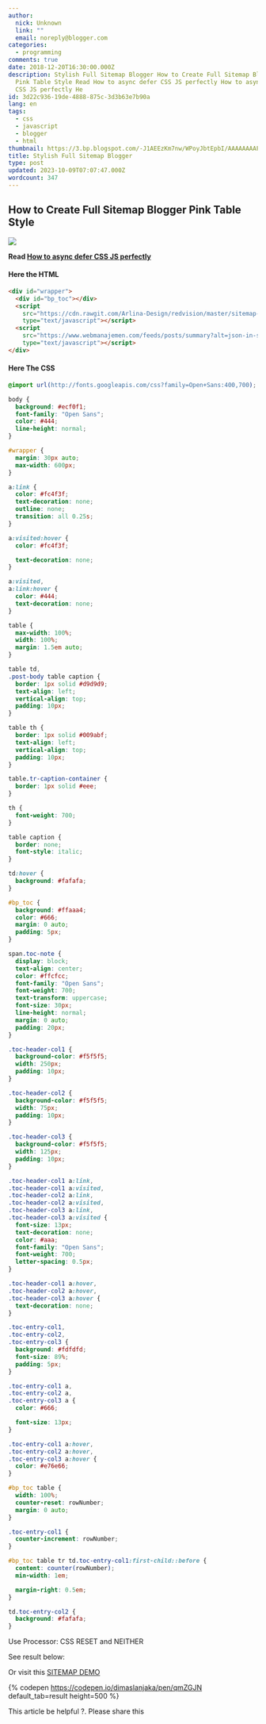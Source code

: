 ```yaml
---
author:
  nick: Unknown
  link: ""
  email: noreply@blogger.com
categories:
  - programming
comments: true
date: 2018-12-20T16:30:00.000Z
description: Stylish Full Sitemap Blogger How to Create Full Sitemap Blogger
  Pink Table Style Read How to async defer CSS JS perfectly How to async defer
  CSS JS perfectly He
id: 3d22c936-19de-4888-875c-3d3b63e7b90a
lang: en
tags:
  - css
  - javascript
  - blogger
  - html
thumbnail: https://3.bp.blogspot.com/-J1AEEzKm7nw/WPoyJbtEpbI/AAAAAAAAFKI/QAv38U0jjIstJfVpQtVyDX6lBpgs9WNbACLcB/s320/Screenshot_2017-04-21-23-23-36.jpg
title: Stylish Full Sitemap Blogger
type: post
updated: 2023-10-09T07:07:47.000Z
wordcount: 347
---
```


How to Create Full Sitemap Blogger Pink Table Style
---------------------------------------------------

[![](https://3.bp.blogspot.com/-J1AEEzKm7nw/WPoyJbtEpbI/AAAAAAAAFKI/QAv38U0jjIstJfVpQtVyDX6lBpgs9WNbACLcB/s320/Screenshot_2017-04-21-23-23-36.jpg)](https://3.bp.blogspot.com/-J1AEEzKm7nw/WPoyJbtEpbI/AAAAAAAAFKI/QAv38U0jjIstJfVpQtVyDX6lBpgs9WNbACLcB/s1600/Screenshot_2017-04-21-23-23-36.jpg)



**Read [How to async defer CSS JS perfectly](https://webmanajemen.com/2019/07/cara-defer-loading-javascript.html)**

#### Here the HTML

```html
<div id="wrapper">
  <div id="bp_toc"></div>
  <script
    src="https://cdn.rawgit.com/Arlina-Design/redvision/master/sitemap-content.js"
    type="text/javascript"></script>
  <script
    src="https://www.webmanajemen.com/feeds/posts/summary?alt=json-in-script&amp;max-results=9999&amp;callback=loadtoc"
    type="text/javascript"></script>
</div>
```


#### Here The CSS

```scss
@import url(http://fonts.googleapis.com/css?family=Open+Sans:400,700);

body {
  background: #ecf0f1;
  font-family: "Open Sans";
  color: #444;
  line-height: normal;
}

#wrapper {
  margin: 30px auto;
  max-width: 600px;
}

a:link {
  color: #fc4f3f;
  text-decoration: none;
  outline: none;
  transition: all 0.25s;
}

a:visited:hover {
  color: #fc4f3f;

  text-decoration: none;
}

a:visited,
a:link:hover {
  color: #444;
  text-decoration: none;
}

table {
  max-width: 100%;
  width: 100%;
  margin: 1.5em auto;
}

table td,
.post-body table caption {
  border: 1px solid #d9d9d9;
  text-align: left;
  vertical-align: top;
  padding: 10px;
}

table th {
  border: 1px solid #009abf;
  text-align: left;
  vertical-align: top;
  padding: 10px;
}

table.tr-caption-container {
  border: 1px solid #eee;
}

th {
  font-weight: 700;
}

table caption {
  border: none;
  font-style: italic;
}

td:hover {
  background: #fafafa;
}

#bp_toc {
  background: #ffaaa4;
  color: #666;
  margin: 0 auto;
  padding: 5px;
}

span.toc-note {
  display: block;
  text-align: center;
  color: #ffcfcc;
  font-family: "Open Sans";
  font-weight: 700;
  text-transform: uppercase;
  font-size: 30px;
  line-height: normal;
  margin: 0 auto;
  padding: 20px;
}

.toc-header-col1 {
  background-color: #f5f5f5;
  width: 250px;
  padding: 10px;
}

.toc-header-col2 {
  background-color: #f5f5f5;
  width: 75px;
  padding: 10px;
}

.toc-header-col3 {
  background-color: #f5f5f5;
  width: 125px;
  padding: 10px;
}

.toc-header-col1 a:link,
.toc-header-col1 a:visited,
.toc-header-col2 a:link,
.toc-header-col2 a:visited,
.toc-header-col3 a:link,
.toc-header-col3 a:visited {
  font-size: 13px;
  text-decoration: none;
  color: #aaa;
  font-family: "Open Sans";
  font-weight: 700;
  letter-spacing: 0.5px;
}

.toc-header-col1 a:hover,
.toc-header-col2 a:hover,
.toc-header-col3 a:hover {
  text-decoration: none;
}

.toc-entry-col1,
.toc-entry-col2,
.toc-entry-col3 {
  background: #fdfdfd;
  font-size: 89%;
  padding: 5px;
}

.toc-entry-col1 a,
.toc-entry-col2 a,
.toc-entry-col3 a {
  color: #666;

  font-size: 13px;
}

.toc-entry-col1 a:hover,
.toc-entry-col2 a:hover,
.toc-entry-col3 a:hover {
  color: #e76e66;
}

#bp_toc table {
  width: 100%;
  counter-reset: rowNumber;
  margin: 0 auto;
}

.toc-entry-col1 {
  counter-increment: rowNumber;
}

#bp_toc table tr td.toc-entry-col1:first-child::before {
  content: counter(rowNumber);
  min-width: 1em;

  margin-right: 0.5em;
}

td.toc-entry-col2 {
  background: #fafafa;
}
```

Use Processor: CSS RESET and NEITHER

See result below:

Or visit this [SITEMAP DEMO](https://draft.blogger.com/p/sitemap.html)


{% codepen https://codepen.io/dimaslanjaka/pen/qmZGJN default\_tab=result height=500 %}

This article be helpful ?. Please share this